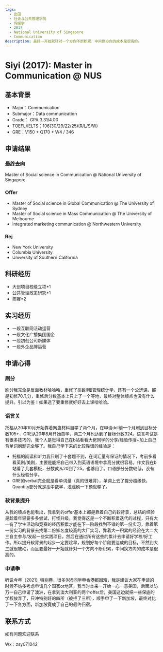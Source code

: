 ```yaml
---
tags:
  - 出国
  - 社会与公共管理学院
  - 传媒学
  - 2017
  - National University of Singapore
  - Communication
description: 最好一开始就针对一个方向不断积累，中间换方向的成本是很高的。
---
```


# Siyi (2017): Master in Communication @ NUS

## 基本背景

- Major：Communication
- Submajor：Data communication
- Grade： GPA 3.31/4.00
- TOEFL/IELTS：106(30/29/22/25)(R/L/S/W)
- GRE：V150 + Q170 + W4 / 346

## 申请结果

### 最终去向

Master of Social science in Communication @ National University of Singapore

### Offer

- Master of Social science in Global Communication @ The University of Sydney
- Master of Social science in Mass Communication @ The University of Melbourne
- Integrated marketing communication @ Northwestern University


### Rej
- New York University
- Columbia University
- University of Southern California

## 科研经历

- 大创项目校级立项*1
- 公共管理政策研究*1
- 商赛*2

## 实习经历

- 一段互联网活动运营
- 一段文化广播集团国企
- 一段初创公司新媒体
- 一段外企品牌运营

## 申请心得

### 刷分

刷分我完全是反面教材哈哈哈，重修了高数II和管理统计学，还有一个公选课，都是初修70几分，重修后分数基本上只上了一个等地，最终对整体绩点也没有什么提升。引以为鉴！如果选了要重修就好好去上课哈哈哈。

### 语言关

托福从20年10月开始靠着网盘材料自学了两个月，在申请ddl前一个月刷到目标分数105+，GRE从20年8月开始自学，两三个月也达到了目标分数324。语言考试是有很多技巧的，我个人是觉得自己在b站看看大佬同学的分享/经验传授+加上自己背单词刷题完全够了。我自己学下来的比较靠谱的经验是：

- 托福的阅读和听力我只刷了十套题不到，在词汇量有保证的情况下，考前多看看英剧/美剧，主要是能把自己带入到英语语境中拿高分就很容易。作文我在b站看了几套模板，分数就从20到了25，也够用了。口语部分分数较低，没有什么经验分享。
- GRE的verbal完全就是看单词量（真的很难背），单词上去了提分超级快，Quantity部分就是高中数学，浅浅刷一下题就够了。

### 软背景提升

从我的绩点也能看出，我拿到的offer基本上都是靠着自己的软背景，总结的经验是趁着年轻要多多尝试，打怪升级。我觉得这是一个不断积累迭代的过程，只有大一有了学生活动和竞赛的经历积累才能在下一阶段找到不错的第一份实习，靠着第一份实习的背景去找第二份知名度较高的大厂实习，靠着大一积累的经验在大二大三自主参与/发起一些实践项目。然后在通过所有这些的累计去申请好学校/好工作。所以提升软背景的起步一定要趁早，规划好每个阶段要达成的目标，不然到大三就很被动，而且要最好一开始就针对一个方向不断积累，中间换方向的成本是很高的。

### 申请季

听说今年（2021）特别卷，很多985同学申香港都困难，我是建议大家在申请的时候不妨多考虑申请几个国家or地区，我当时本来一开始一心一意美国，后面以防万一自己申请了澳洲，在拿到澳大利亚的两个offer后，美国这边就把一些保底的学校放弃了，只冲特别好的四所（被拒了三所），顺手申了一下新加坡，最终对比了一下各方面，新加坡竟成了自己的最终归宿。

## 联系方式

如有问题欢迎联系 

Wx：zsy071042